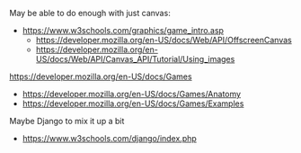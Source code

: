 May be able to do enough with just canvas:
- https://www.w3schools.com/graphics/game_intro.asp
  -  https://developer.mozilla.org/en-US/docs/Web/API/OffscreenCanvas
  - https://developer.mozilla.org/en-US/docs/Web/API/Canvas_API/Tutorial/Using_images

https://developer.mozilla.org/en-US/docs/Games
- https://developer.mozilla.org/en-US/docs/Games/Anatomy
- https://developer.mozilla.org/en-US/docs/Games/Examples

Maybe Django to mix it up a bit
- https://www.w3schools.com/django/index.php